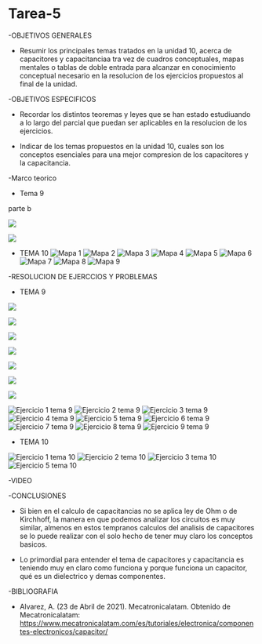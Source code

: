 # Tarea-5

-OBJETIVOS GENERALES

- Resumir los principales temas tratados en la unidad 10, acerca de capacitores y capacitanciaa tra vez de cuadros conceptuales, mapas mentales o tablas de doble entrada para alcanzar en conocimiento conceptual necesario en la resolucion de los ejercicios propuestos al final de la unidad.

-OBJETIVOS ESPECIFICOS

- Recordar los distintos teoremas y leyes que se han estado estudiuando a lo largo del parcial que puedan ser aplicables en la resolucion de los ejercicios.

- Indicar de los temas propuestos en la unidad 10, cuales son los conceptos esenciales para una mejor compresion de los capacitores y la capacitancia.

-Marco teorico

- Tema 9


parte b 

![](https://user-images.githubusercontent.com/84998013/126249731-d5461a4c-1518-4029-9329-90d8df4efcdc.png)

![](https://user-images.githubusercontent.com/84998013/126250098-72a04930-2937-498f-81f1-5c331575b033.png)


- TEMA 10
![Mapa 1](https://user-images.githubusercontent.com/84397282/126243306-e85f7843-1987-4d61-92d8-f09ad247c1de.jpg)
![Mapa 2](https://user-images.githubusercontent.com/84397282/126243308-57e270c0-dda1-4eff-9eda-79ab327c8dd6.jpg)
![Mapa 3](https://user-images.githubusercontent.com/84397282/126243309-18cea58c-5241-4245-b8ee-7e4f6b86227a.jpg)
![Mapa 4](https://user-images.githubusercontent.com/84397282/126243310-df8aaeb9-2feb-4f4c-8301-746136f43ad1.jpg)
![Mapa 5](https://user-images.githubusercontent.com/84397282/126243312-769b936a-196a-4498-bfba-b6d3413e5751.jpg)
![Mapa 6](https://user-images.githubusercontent.com/84397282/126243315-81752a70-5035-4ead-822d-8bfeb38c12e2.jpg)
![Mapa 7](https://user-images.githubusercontent.com/84397282/126243318-b8814025-38fe-44e1-8288-263e1304b962.jpg)
![Mapa 8](https://user-images.githubusercontent.com/84397282/126243319-d9f891da-a71d-4554-b253-706c9a34ce5f.jpeg)
![Mapa 9](https://user-images.githubusercontent.com/84397282/126243321-1c54e971-6fd8-42e3-8dc1-63cc4883c3fb.jpeg)

-RESOLUCION DE EJERCCIOS Y PROBLEMAS

- TEMA 9

![](https://user-images.githubusercontent.com/84998013/126402057-54c81ba1-114c-4313-b085-a62547decf0a.png)

![](https://user-images.githubusercontent.com/84998013/126402125-49008caf-d512-4f78-95a6-3a1548673fc3.png)

![](https://user-images.githubusercontent.com/84998013/126402180-4f1ae8c0-8333-4d9c-9c0e-cf1b752a1e25.png)

![](https://user-images.githubusercontent.com/84998013/126402332-83b83dbb-f41d-4fba-80c2-dbd8976bc3f3.png)

![](https://user-images.githubusercontent.com/84998013/126402388-f50035e7-dab5-4549-9c49-f3bf030a2fbd.png)

![](https://user-images.githubusercontent.com/84998013/126402475-f0ace66b-09ca-4e7c-8a56-b9f462122931.png)

![](https://user-images.githubusercontent.com/84998013/126402535-8ffe04b3-dd87-4bc5-961d-046738af2080.png)




![Ejercicio 1 tema 9](https://user-images.githubusercontent.com/84397282/126243446-5a21d1a7-785a-48ac-8844-f9e0adfbb831.jpg)
![Ejercicio 2 tema 9](https://user-images.githubusercontent.com/84397282/126243450-5b311297-c7cc-4a18-9dff-0ef89e14fb50.jpg)
![Ejercicio 3 tema 9](https://user-images.githubusercontent.com/84397282/126243452-9e46c061-445a-472c-bc30-a0621f18bd45.jpg)
![Ejercicio 4 tema 9](https://user-images.githubusercontent.com/84397282/126243453-18c569b5-4294-4d86-9a32-0fc5fc94fc46.jpg)
![Ejercicio 5 tema 9](https://user-images.githubusercontent.com/84397282/126243454-e0ddd50a-f287-4650-a000-34f5c2a0b1d7.jpg)
![Ejercicio 6 tema 9](https://user-images.githubusercontent.com/84397282/126243455-e7a4e72a-8f9a-4d2b-b934-7f880df14137.jpg)
![Ejercicio 7 tema 9](https://user-images.githubusercontent.com/84397282/126243456-4a5a1788-c65b-4cca-878f-b05a629ff431.jpg)
![Ejercicio 8 tema 9](https://user-images.githubusercontent.com/84397282/126243457-ec2d30b5-80e5-4126-9ecb-ff618302a24b.jpg)
![Ejercicio 9 tema 9](https://user-images.githubusercontent.com/84397282/126243458-7a50e92d-438f-4369-a510-d0495edfb000.jpg)

- TEMA 10

![Ejercicio 1 tema 10](https://user-images.githubusercontent.com/84397282/126243584-7a5e33a4-08c3-4586-934a-dbb2e5da0b4c.jpg)
![Ejercicio 2 tema 10](https://user-images.githubusercontent.com/84397282/126243585-9e625307-55f4-4d65-832a-1b7bbd55f118.jpg)
![Ejercicio 3 tema 10](https://user-images.githubusercontent.com/84397282/126243587-2fe21b3b-b083-49a7-b94a-8cc222270bc3.jpg)
![Ejercicio 5 tema 10](https://user-images.githubusercontent.com/84397282/126243589-616c0075-5720-4297-9eec-cb584a85aaac.jpg)

-VIDEO

-CONCLUSIONES

- Si bien en el calculo de capacitancias no se aplica ley de Ohm o de Kirchhoff, la manera en que podemos analizar los circuitos es muy similar, almenos en estos tempranos calculos del analisis de capacitores se lo puede realizar con el solo hecho de tener muy claro los conceptos basicos.

- Lo primordial para entender el tema de capacitores y capacitancia es teniendo muy en claro como funciona y porque funciona un capacitor, qué es un dielectrico y demas componentes.

-BIBLIOGRAFIA

- Alvarez, A. (23 de Abril de 2021). Mecatronicalatam. Obtenido de Mecatronicalatam: https://www.mecatronicalatam.com/es/tutoriales/electronica/componentes-electronicos/capacitor/


